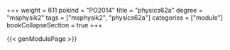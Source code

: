 +++
weight = 611
pokind = "PO2014"
title = "physics62a"
degree = "msphysik2"
tags = ["msphysik2", "physics62a"]
categories = ["module"]
bookCollapseSection = true
+++

{{< genModulePage >}}
